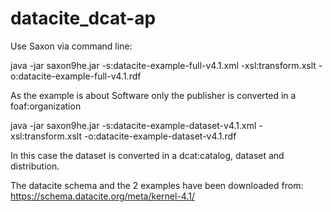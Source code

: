 # datacite_dcat-ap

Use Saxon via command line:

java -jar saxon9he.jar -s:datacite-example-full-v4.1.xml -xsl:transform.xslt -o:datacite-example-full-v4.1.rdf

As the example is about Software only the publisher is converted in a foaf:organization

java -jar saxon9he.jar -s:datacite-example-dataset-v4.1.xml -xsl:transform.xslt -o:datacite-example-dataset-v4.1.rdf

In this case the dataset is converted in a dcat:catalog, dataset and distribution.


The datacite schema and the 2 examples have been downloaded from: https://schema.datacite.org/meta/kernel-4.1/

